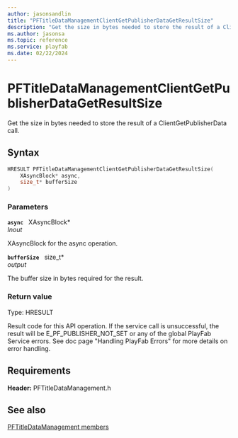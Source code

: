 ```yaml
---
author: jasonsandlin
title: "PFTitleDataManagementClientGetPublisherDataGetResultSize"
description: "Get the size in bytes needed to store the result of a ClientGetPublisherData call."
ms.author: jasonsa
ms.topic: reference
ms.service: playfab
ms.date: 02/22/2024
---
```


# PFTitleDataManagementClientGetPublisherDataGetResultSize  

Get the size in bytes needed to store the result of a ClientGetPublisherData call.  

## Syntax  
  
```cpp
HRESULT PFTitleDataManagementClientGetPublisherDataGetResultSize(  
    XAsyncBlock* async,  
    size_t* bufferSize  
)  
```  
  
### Parameters  
  
**`async`** &nbsp; XAsyncBlock*  
*_Inout_*  
  
XAsyncBlock for the async operation.  
  
**`bufferSize`** &nbsp; size_t*  
*output*  
  
The buffer size in bytes required for the result.  
  
  
### Return value
Type: HRESULT
  
Result code for this API operation. If the service call is unsuccessful, the result will be E_PF_PUBLISHER_NOT_SET or any of the global PlayFab Service errors. See doc page "Handling PlayFab Errors" for more details on error handling.
  
  
## Requirements  
  
**Header:** PFTitleDataManagement.h
  
## See also  
[PFTitleDataManagement members](../pftitledatamanagement_members.md)  

  
  

